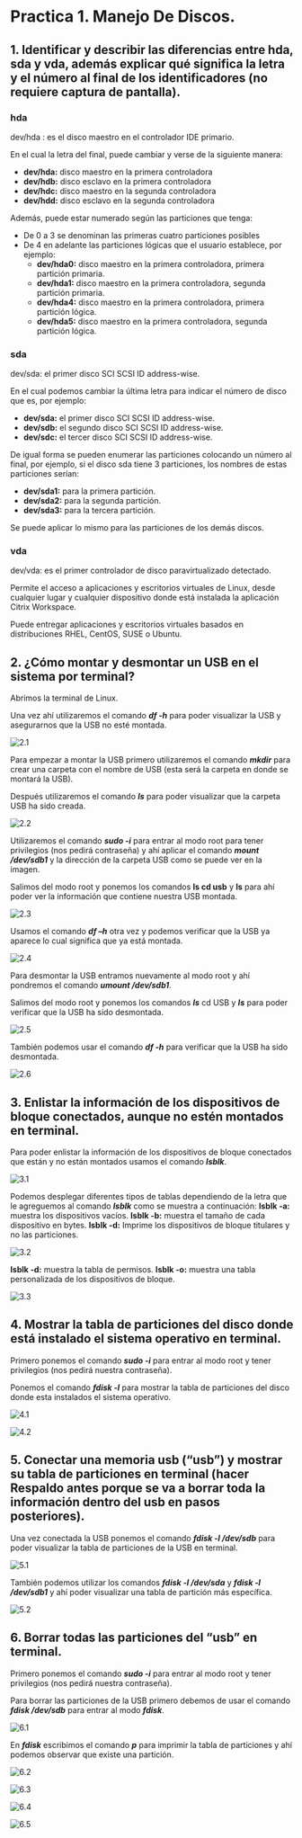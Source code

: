# Practica 1. Manejo De Discos.
## 1. Identificar y describir las diferencias entre hda, sda y vda, además explicar qué significa la letra y el número al final de los identificadores (no requiere captura de pantalla).

### hda
dev/hda : es el disco maestro en el controlador IDE primario.

En el cual la letra del final, puede cambiar y verse de la siguiente manera:

* **dev/hda:** disco maestro en la primera controladora
* **dev/hdb:** disco esclavo en la primera controladora
* **dev/hdc:** disco maestro en la segunda controladora
* **dev/hdd:** disco esclavo en la segunda controladora

Además, puede estar numerado según las particiones que tenga:
* De 0 a 3 se denominan las primeras cuatro particiones posibles
* De 4 en adelante las particiones lógicas que el usuario establece, por ejemplo:
   * **dev/hda0:** disco maestro en la primera controladora, primera partición primaria.
   * **dev/hda1:** disco maestro en la primera controladora, segunda partición primaria.
   * **dev/hda4:** disco maestro en la primera controladora, primera partición lógica.
   * **dev/hda5:** disco maestro en la primera controladora, segunda partición lógica.

### sda
dev/sda: el primer disco SCI SCSI ID address-wise.

En el cual podemos cambiar la última letra para indicar el número de disco que es, por ejemplo:
* **dev/sda:** el primer disco SCI SCSI ID address-wise.
* **dev/sdb:** el segundo disco SCI SCSI ID address-wise.
* **dev/sdc:** el tercer disco SCI SCSI ID address-wise.

De igual forma se pueden enumerar las particiones colocando un número al final, por ejemplo, si el disco sda tiene 3 particiones, los nombres de estas particiones serían:

* **dev/sda1:** para la primera partición.
* **dev/sda2:** para la segunda partición.
* **dev/sda3:** para la tercera partición.

Se puede aplicar lo mismo para las particiones de los demás discos.

### vda
dev/vda: es el primer controlador de disco paravirtualizado detectado.

Permite el acceso a aplicaciones y escritorios virtuales de Linux, desde cualquier lugar y cualquier dispositivo donde está instalada la aplicación Citrix Workspace.

Puede entregar aplicaciones y escritorios virtuales basados en distribuciones RHEL, CentOS, SUSE o Ubuntu.


## 2. ¿Cómo montar y desmontar un USB en el sistema por terminal?
Abrimos la terminal de Linux.

Una vez ahí utilizaremos el comando **_df -h_** para poder visualizar la USB y asegurarnos que la USB no
esté montada.

![2.1](https://github.com/Enrique290/Practica1.Manejo.De.Discos./blob/main/ImagenesSO/1.png)

Para empezar a montar la USB primero utilizaremos el comando **_mkdir_** para crear una carpeta con el nombre de USB (esta será la carpeta en donde se montará la USB).

Después utilizaremos el comando **_ls_** para poder visualizar que la carpeta USB ha sido creada.

![2.2](https://github.com/Enrique290/Practica1.Manejo.De.Discos./blob/main/ImagenesSO/Imagen1.jpg)

Utilizaremos el comando **_sudo -i_** para entrar al modo root para tener privilegios (nos pedirá contraseña) y ahí aplicar el comando **_mount /dev/sdb1_** y la dirección de la carpeta USB como se puede ver en la imagen.

Salimos del modo root y ponemos los comandos **ls cd usb** y **ls** para ahí poder ver la información que contiene nuestra USB montada.

![2.3](https://github.com/Enrique290/Practica1.Manejo.De.Discos./blob/main/ImagenesSO/Imagen1.jpg)

Usamos el comando **_df –h_** otra vez y podemos verificar que la USB ya aparece lo cual significa que ya está montada.

![2.4](https://github.com/Enrique290/Practica1.Manejo.De.Discos./blob/main/ImagenesSO/Imagen1.jpg)

Para desmontar la USB entramos nuevamente al modo root y ahí pondremos el comando **_umount /dev/sdb1_**.

Salimos del modo root y ponemos los comandos **_ls_** cd USB y **_ls_** para poder verificar que la USB ha sido desmontada.

![2.5](https://github.com/Enrique290/Practica1.Manejo.De.Discos./blob/main/ImagenesSO/Imagen1.jpg)

También podemos usar el comando **_df -h_** para verificar que la USB ha sido desmontada.

![2.6](https://github.com/Enrique290/Practica1.Manejo.De.Discos./blob/main/ImagenesSO/Imagen1.jpg)

## 3. Enlistar la información de los dispositivos de bloque conectados, aunque no estén montados en terminal.

Para poder enlistar la información de los dispositivos de bloque conectados que están y no están montados usamos el comando **_lsblk_**.

![3.1](https://github.com/Enrique290/Practica1.Manejo.De.Discos./blob/main/ImagenesSO/Imagen1.jpg)

Podemos desplegar diferentes tipos de tablas dependiendo de la letra que le agreguemos al comando **_lsblk_** como se muestra a continuación:
   **lsblk -a:** muestra los dispositivos vacíos.
   **lsblk -b:** muestra el tamaño de cada dispositivo en bytes.
   **lsblk -d:** Imprime los dispositivos de bloque titulares y no las particiones.

![3.2](https://github.com/Enrique290/Practica1.Manejo.De.Discos./blob/main/ImagenesSO/Imagen1.jpg)

   **lsblk -d:** muestra la tabla de permisos.
   **lsblk -o:** muestra una tabla personalizada de los dispositivos de bloque.

![3.3](https://github.com/Enrique290/Practica1.Manejo.De.Discos./blob/main/ImagenesSO/Imagen1.jpg)

## 4. Mostrar la tabla de particiones del disco donde está instalado el sistema operativo en terminal.

Primero ponemos el comando **_sudo -i_** para entrar al modo root y tener privilegios (nos pedirá nuestra contraseña).

Ponemos el comando **_fdisk -l_** para mostrar la tabla de particiones del disco donde esta instalados el sistema operativo.

![4.1](https://github.com/Enrique290/Practica1.Manejo.De.Discos./blob/main/ImagenesSO/Imagen1.jpg)

![4.2](https://github.com/Enrique290/Practica1.Manejo.De.Discos./blob/main/ImagenesSO/Imagen1.jpg)

## 5. Conectar una memoria usb (“usb”) y mostrar su tabla de particiones en terminal (hacer Respaldo antes porque se va a borrar toda la información dentro del usb en pasos posteriores).

Una vez conectada la USB ponemos el comando **_fdisk -l /dev/sdb_** para poder visualizar la tabla de
particiones de la USB en terminal.

![5.1](https://github.com/Enrique290/Practica1.Manejo.De.Discos./blob/main/ImagenesSO/Imagen1.jpg)

También podemos utilizar los comandos **_fdisk -l /dev/sda_** y **_fdisk -l /dev/sdb1_** y ahí poder visualizar una tabla de partición más específica.

![5.2](https://github.com/Enrique290/Practica1.Manejo.De.Discos./blob/main/ImagenesSO/Imagen1.jpg)

## 6. Borrar todas las particiones del “usb” en terminal.

Primero ponemos el comando **_sudo -i_** para entrar al modo root y tener privilegios (nos pedirá nuestra contraseña).

Para borrar las particiones de la USB primero debemos de usar el comando **_fdisk /dev/sdb_** para entrar al modo **_fdisk_**.

![6.1](https://github.com/Enrique290/Practica1.Manejo.De.Discos./blob/main/ImagenesSO/Imagen1.jpg)

En **_fdisk_** escribimos el comando **_p_** para imprimir la tabla de particiones y ahí podemos observar que existe una partición.

![6.2](https://github.com/Enrique290/Practica1.Manejo.De.Discos./blob/main/ImagenesSO/Imagen1.jpg)

![6.3](https://github.com/Enrique290/Practica1.Manejo.De.Discos./blob/main/ImagenesSO/Imagen1.jpg)

![6.4](https://github.com/Enrique290/Practica1.Manejo.De.Discos./blob/main/ImagenesSO/Imagen1.jpg)

![6.5](https://github.com/Enrique290/Practica1.Manejo.De.Discos./blob/main/ImagenesSO/Imagen1.jpg)





